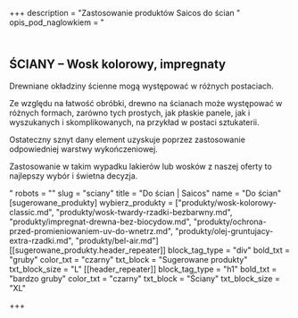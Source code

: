 +++
description = "Zastosowanie produktów Saicos do ścian "
opis_pod_naglowkiem = "<h2><br>ŚCIANY – Wosk kolorowy, impregnaty</h2><p>Drewniane okładziny ścienne mogą występować w różnych postaciach.</p><p>Ze względu na łatwość obróbki, drewno na ścianach może występować w różnych formach, zarówno tych prostych, jak płaskie panele, jak i wyszukanych i skomplikowanych, na przykład w postaci sztukaterii.</p><p>Ostateczny sznyt dany element uzyskuje poprzez zastosowanie odpowiedniej warstwy wykończeniowej.</p><p>Zastosowanie w takim wypadku lakierów lub wosków z naszej oferty to najlepszy wybór i świetna decyzja.</p>"
robots = ""
slug = "sciany"
title = "Do ścian | Saicos"
name = "Do ścian"
[sugerowane_produkty]
wybierz_produkty = ["produkty/wosk-kolorowy-classic.md", "produkty/wosk-twardy-rzadki-bezbarwny.md", "produkty/impregnat-drewna-bez-biocydow.md", "produkty/ochrona-przed-promieniowaniem-uv-do-wnetrz.md", "produkty/olej-gruntujacy-extra-rzadki.md", "produkty/bel-air.md"]
[[sugerowane_produkty.header_repeater]]
block_tag_type = "div"
bold_txt = "gruby"
color_txt = "czarny"
txt_block = "Sugerowane produkty"
txt_block_size = "L"
[[header_repeater]]
block_tag_type = "h1"
bold_txt = "bardzo gruby"
color_txt = "czarny"
txt_block = "Ściany"
txt_block_size = "XL"

+++

